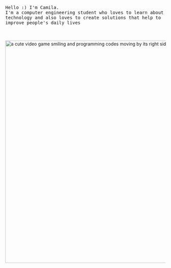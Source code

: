 <p align="center">
  <br>
  <br>
  <br>
  <p><samp>Hello :) I'm Camila.<br>I'm a computer engineering student who loves to learn about technology and also loves to create solutions that help to improve people's daily lives</samp></p>
  <br>
  <br>
  <img align="center" alt="a cute video game smiling and programming codes moving by its right side" src="https://media.giphy.com/media/3oEdv0v3FyAXdWt9gA/giphy.gif" width="700"/>
</p>
